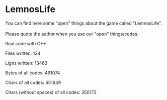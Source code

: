 # LemnosLife
You can find here some "open" things about the game called "LemnosLife".<br/><br/>
Please quote the author when you use our "open" things/codes.

Real code with C++

Files written: 134

Ligns written: 13463

Bytes of all codes: 491074

Chars of all codes: 451649

Chars (without spaces) of all codes: 350172
